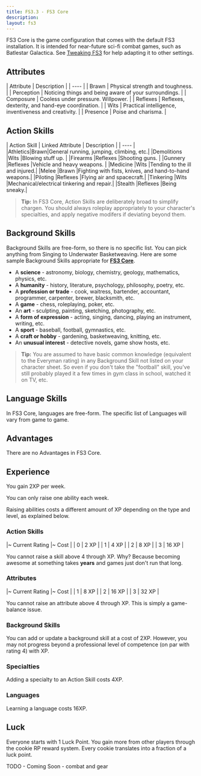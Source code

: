 ```yaml
---
title: FS3.3 - FS3 Core
description:
layout: fs3
---
```


FS3 Core is the game configuration that comes with the default FS3 installation.  It is intended for near-future sci-fi combat games, such as Batlestar Galactica.  See [Tweaking FS3](/fs3/fs3-3/tweaking-fs3) for help adapting it to other settings.

## Attributes

| Attribute | Description |
| ---- |
| Brawn | Physical strength and toughness. |
| Perception | Noticing things and being aware of your surroundings. |
| Composure | Cooless under pressure.  Willpower. |
| Reflexes | Reflexes, dexterity, and hand-eye coordination. |
| Wits | Practical intelligence, inventiveness and creativity. |
| Presence | Poise and charisma. |

## Action Skills

| Action Skill | Linked Attribute | Description |
| ---- |
|Athletics|Brawn|General running, jumping, climbing, etc.|
|Demolitions |Wits |Blowing stuff up. |
|Firearms |Reflexes |Shooting guns. | 
|Gunnery |Reflexes |Vehicle and heavy weapons. |
|Medicine |Wits |Tending to the ill and injured.|
|Melee |Brawn |Fighting with fists, knives, and hand-to-hand weapons.|
|Piloting |Reflexes |Flying air and spacecraft.|
|Tinkering |Wits |Mechanical/electrical tinkering and repair.|
|Stealth |Reflexes |Being sneaky.|

> <i class="fa fa-info-circle" aria-hidden="true"></i> **Tip:** In FS3 Core, Action Skills are deliberately broad to simplify chargen.  You should always roleplay appropriately to your character's specialties, and apply negative modifers if deviating beyond them.

## Background Skills

Background Skills are free-form, so there is no specific list.  You can pick anything from Singing to Underwater Basketweaving. Here are some sample Background Skills appropriate for **[FS3 Core](/fs3/fs3-3/core)**.

* A **science** - astronomy, biology, chemistry, geology, mathematics, physics, etc.
* A **humanity** - history, literature, psychology, philosophy, poetry, etc.
* A **profession or trade** - cook, waitress, bartender, accountant, programmer, carpenter, brewer, blacksmith, etc.
* A **game** - chess, roleplaying, poker, etc.
* An **art** - sculpting, painting, sketching, photography, etc.
* A **form of expression** - acting, singing, dancing, playing an instrument, writing, etc.
* A **sport** - baseball, football, gymnastics, etc.
* A **craft or hobby** - gardening, basketweaving, knitting, etc.
* An **unusual interest** - detective novels, game show hosts, etc.

> <i class="fa fa-info-circle" aria-hidden="true"></i> **Tip:** You are assumed to have basic common knowledge (equivalent to the Everyman rating) in any Background Skill not listed on your character sheet. So even if you don't take the "football" skill, you've still probably played it a few times in gym class in school, watched it on TV, etc.

## Language Skills

In FS3 Core, languages are free-form.  The specific list of Languages will vary from game to game.

## Advantages

There are no Advantages in FS3 Core.

## Experience

You gain 2XP per week.

You can only raise one ability each week.

Raising abilities costs a different amount of XP depending on the type and level, as explained below.

###  Action Skills

|~ Current Rating |~ Cost |
| 0 | 2 XP |
| 1 | 4 XP |
| 2 | 8 XP |
| 3 | 16 XP |

You cannot raise a skill above 4 through XP.  Why?  Because becoming awesome at something takes **years** and games just don't run that long.

### Attributes

|~ Current Rating |~ Cost |
| 1 | 8 XP |
| 2 | 16 XP |
| 3 | 32 XP |

You cannot raise an attribute above 4 through XP.  This is simply a game-balance issue.

###  Background Skills

You can add or update a background skill at a cost of 2XP.  However, you may not progress beyond a professional level of competence (on par with rating 4) with XP.

### Specialties

Adding a specialty to an Action Skill costs 4XP.

### Languages

Learning a language costs 16XP.

## Luck

Everyone starts with 1 Luck Point.  You gain more from other players through the cookie RP reward system.  Every cookie translates into a fraction of a luck point.


TODO - Coming Soon - combat and gear
